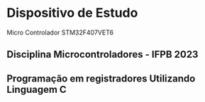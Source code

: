 #  Dispositivo de Estudo
Micro Controlador  STM32F407VET6

## Disciplina Microcontroladores - IFPB 2023

## Programação em registradores Utilizando Linguagem C

